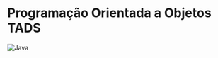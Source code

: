 # Programação Orientada a Objetos TADS
![Java](https://img.shields.io/badge/Java-FFFFFF?style=for-the-badge&logo=openjdk&logoColor=000000)
